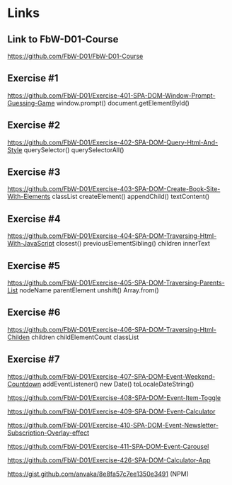 # Links


## Link to FbW-D01-Course
https://github.com/FbW-D01/FbW-D01-Course

## Exercise #1

https://github.com/FbW-D01/Exercise-401-SPA-DOM-Window-Prompt-Guessing-Game
window.prompt()
document.getElementById()
## Exercise #2
https://github.com/FbW-D01/Exercise-402-SPA-DOM-Query-Html-And-Style
querySelector()
querySelectorAll()
## Exercise #3
https://github.com/FbW-D01/Exercise-403-SPA-DOM-Create-Book-Site-With-Elements
classList
createElement()
appendChild()
textContent()
## Exercise #4
https://github.com/FbW-D01/Exercise-404-SPA-DOM-Traversing-Html-With-JavaScript
closest()
previousElementSibling()
children
innerText
## Exercise #5
https://github.com/FbW-D01/Exercise-405-SPA-DOM-Traversing-Parents-List
nodeName
parentElement
unshift()
Array.from()
## Exercise #6
https://github.com/FbW-D01/Exercise-406-SPA-DOM-Traversing-Html-Childen
children
childElementCount
classList
## Exercise #7
https://github.com/FbW-D01/Exercise-407-SPA-DOM-Event-Weekend-Countdown
addEventListener()
new Date()
toLocaleDateString()


https://github.com/FbW-D01/Exercise-408-SPA-DOM-Event-Item-Toggle

https://github.com/FbW-D01/Exercise-409-SPA-DOM-Event-Calculator

https://github.com/FbW-D01/Exercise-410-SPA-DOM-Event-Newsletter-Subscription-Overlay-effect

https://github.com/FbW-D01/Exercise-411-SPA-DOM-Event-Carousel



https://github.com/FbW-D01/Exercise-426-SPA-DOM-Calculator-App

https://gist.github.com/anvaka/8e8fa57c7ee1350e3491   (NPM)